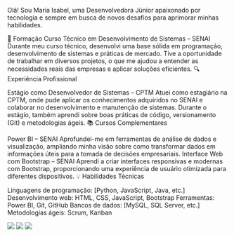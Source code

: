 Olá! Sou Maria Isabel, uma Desenvolvedora Júnior apaixonado por tecnologia e sempre em busca de novos desafios para aprimorar minhas habilidades.

🚀 Formação
Curso Técnico em Desenvolvimento de Sistemas – SENAI
Durante meu curso técnico, desenvolvi uma base sólida em programação, desenvolvimento de sistemas e práticas de mercado. Tive a oportunidade de trabalhar em diversos projetos, o que me ajudou a entender as necessidades reais das empresas e aplicar soluções eficientes.
🔍 Experiência Profissional

Estágio como Desenvolvedor de Sistemas – CPTM
Atuei como estagiário na CPTM, onde pude aplicar os conhecimentos adquiridos no SENAI e colaborar no desenvolvimento e manutenção de sistemas. Durante o estágio, também aprendi sobre boas práticas de código, versionamento (Git) e metodologias ágeis.
📚 Cursos Complementares

Power BI – SENAI
Aprofundei-me em ferramentas de análise de dados e visualização, ampliando minha visão sobre como transformar dados em informações úteis para a tomada de decisões empresariais.
Interface Web com Bootstrap – SENAI
Aprendi a criar interfaces responsivas e modernas com Bootstrap, proporcionando uma experiência de usuário otimizada para diferentes dispositivos.
💡 Habilidades Técnicas

Linguagens de programação: [Python, JavaScript, Java, etc.]
Desenvolvimento web: HTML, CSS, JavaScript, Bootstrap
Ferramentas: Power BI, Git, GitHub
Bancos de dados: [MySQL, SQL Server, etc.]
Metodologias ágeis: Scrum, Kanban

<div>
<a href="https://instagram.com/seu-usuário-instagram-aqui" target="_blank"><img loading="lazy" src="https://img.shields.io/badge/-Instagram-%23E4405F?style=for-the-badge&logo=instagram&logoColor=white" target="_blank"></a>
<a href = "mailto:contato@seu-usuário-aqui"><img loading="lazy" src="https://img.shields.io/badge/Gmail-D14836?style=for-the-badge&logo=gmail&logoColor=white" target="_blank"></a>
<a href="https://www.linkedin.com/in/seu-usuário-linkedln-aqui" target="_blank"><img loading="lazy" src="https://img.shields.io/badge/-LinkedIn-%230077B5?style=for-the-badge&logo=linkedin&logoColor=white" target="_blank"></a>   
</div>

